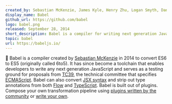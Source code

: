 ```yaml
---
created_by: Sebastian McKenzie, James Kyle, Henry Zhu, Logan Smyth, Daniel Tschinder
display_name: Babel
github_url: https://github.com/babel
logo: babel.png
released: September 28, 2014
short_description: Babel is a compiler for writing next generation JavaScript, today.
topic: babel
url: https://babeljs.io/
---
```


🐠 Babel is a compiler created by [Sebastian McKenzie](https://github.com/kittens) in 2014 to convert ES6 to ES5 (originally called 6to5). It has since become a toolchain that enables developers to write any next generation JavaScript and serves as a testing ground for proposals from [TC39](https://github.com/tc39), the technical committee that specifies [ECMAScript](https://en.wikipedia.org/wiki/ECMAScript). Babel can also convert [JSX syntax](https://facebook.github.io/jsx/) and strip out type annotations from both [Flow](https://flow.org/) and [TypeScript](https://www.typescriptlang.org/). Babel is built out of plugins. Compose your own transformation pipeline using [plugins written by the community](https://www.npmjs.com/browse/keyword/babel-plugin) or [write your own](https://github.com/thejameskyle/babel-handbook).
